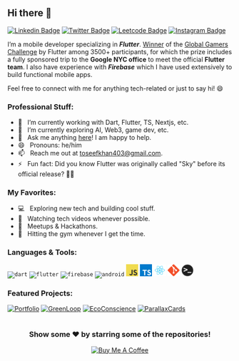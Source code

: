## Hi there 👋

[![Linkedin Badge](https://img.shields.io/badge/-LinkedIn-0a66c2?style=flat-square&logo=Linkedin&logoColor=white)](https://www.linkedin.com/in/toseef-khan/)
[![Twitter Badge](https://img.shields.io/badge/-Twitter-000?style=flat-square&logo=X&logoColor=white)](https://twitter.com/toseefkhan_)
[![Leetcode Badge](https://img.shields.io/badge/-Leetcode-282828?style=flat-square&logo=Leetcode&logoColor=yellow)](https://leetcode.com/toseefkhan403/)
[![Instagram Badge](https://img.shields.io/badge/-Instagram-e4405f?style=flat-square&logo=Instagram&logoColor=white)](https://www.instagram.com/toseeficator/)

I’m a mobile developer specializing in **_Flutter_**. [Winner](https://devpost.com/software/ecoshift-chronicles) of the [Global Gamers Challenge](https://flutter.dev/global-gamers#winners) by Flutter among 3500+ participants, for which the prize includes a fully sponsored trip to the **Google NYC office** to meet the official **Flutter team**.
I also have experience with **_Firebase_** which I have used extensively to build functional mobile apps.

Feel free to connect with me for anything tech-related or just to say hi! 😄

### Professional Stuff:

- 🔭 &nbsp; I’m currently working with Dart, Flutter, TS, Nextjs, etc.
- 🌱 &nbsp; I’m currently exploring AI, Web3, game dev, etc.
- 💬 &nbsp; Ask me anything [here](https://github.com/toseefkhan403/toseefkhan403/issues/1)! I am happy to help.
- 😄 &nbsp; Pronouns: he/him
- 📫 &nbsp; Reach me out at toseefkhan403@gmail.com.
- ⚡ &nbsp; Fun fact: Did you know Flutter was originally called "Sky" before its official release? 🌟🚀

### My Favorites:

- 💻 &nbsp; Exploring new tech and building cool stuff.
- 📰 &nbsp; Watching tech videos whenever possible.
- 🍕 &nbsp; Meetups & Hackathons.
- 💪 &nbsp; Hitting the gym whenever I get the time.

### Languages & Tools:

<code><img height="27" src="https://github.com/toseefkhan403/toseefkhan403/assets/43390808/0b9b9ee9-0aab-4674-8e7e-e834f2c403be" alt="dart"></code>
<code><img height="27" src="https://github.com/toseefkhan403/toseefkhan403/assets/43390808/1f5147b6-2330-4f8b-9c3a-9920d7e71899" alt="flutter"></code>
<code><img height="27" src="https://github.com/toseefkhan403/toseefkhan403/assets/43390808/a3defe71-00e5-48ef-b2dc-8c067130cf3f" alt="firebase"></code>
<code><img height="27" src="https://github.com/toseefkhan403/toseefkhan403/assets/43390808/702f88ef-2fb7-4ee1-be1b-c16c1f3da816" alt="android"></code>
<code><img height="27" src="https://raw.githubusercontent.com/github/explore/80688e429a7d4ef2fca1e82350fe8e3517d3494d/topics/javascript/javascript.png" alt="javascript"></code>
<code><img height="27" src="https://raw.githubusercontent.com/github/explore/80688e429a7d4ef2fca1e82350fe8e3517d3494d/topics/typescript/typescript.png" alt="typescript"></code>
<code><img height="27" src="https://raw.githubusercontent.com/github/explore/80688e429a7d4ef2fca1e82350fe8e3517d3494d/topics/react/react.png" alt="react"></code>
<code><img height="27" src="https://raw.githubusercontent.com/devicons/devicon/master/icons/git/git-original.svg" alt="git"></code>
<code><img height="27" src="https://raw.githubusercontent.com/github/explore/80688e429a7d4ef2fca1e82350fe8e3517d3494d/topics/terminal/terminal.png" alt="terminal"></code>

### Featured Projects:

[![Portfolio](https://github-readme-stats.vercel.app/api/pin/?username=toseefkhan403&repo=toseefkhan403.github.io)](https://github.com/toseefkhan403/toseefkhan403.github.io)
[![GreenLoop](https://github-readme-stats.vercel.app/api/pin/?username=toseefkhan403&repo=ecostep)](https://github.com/toseefkhan403/ecostep)
[![EcoConscience](https://github-readme-stats.vercel.app/api/pin/?username=toseefkhan403&repo=EcoConscience)](https://github.com/toseefkhan403/EcoConscience)
[![ParallaxCards](https://github-readme-stats.vercel.app/api/pin/?username=toseefkhan403&repo=ParallaxCards)](https://github.com/toseefkhan403/ParallaxCards)

#

<div align="center">
  
### Show some ❤️ by starring some of the repositories!
<a href="https://www.buymeacoffee.com/toseefkhan" target="_blank"><img src="https://cdn.buymeacoffee.com/buttons/v2/default-yellow.png" alt="Buy Me A Coffee" height="60px" width="217px" ></a>

</div>

<!--
**toseefkhan403/toseefkhan403** is a ✨ _special_ ✨ repository because its `README.md` (this file) appears on your GitHub profile.

Here are some ideas to get you started:

- 🔭 I’m currently working on ...
- 🌱 I’m currently learning ...
- 👯 I’m looking to collaborate on ...
- 🤔 I’m looking for help with ...
- 💬 Ask me about ...
- 📫 How to reach me: ...
- 😄 Pronouns: ...
- ⚡ Fun fact: ...
-->
